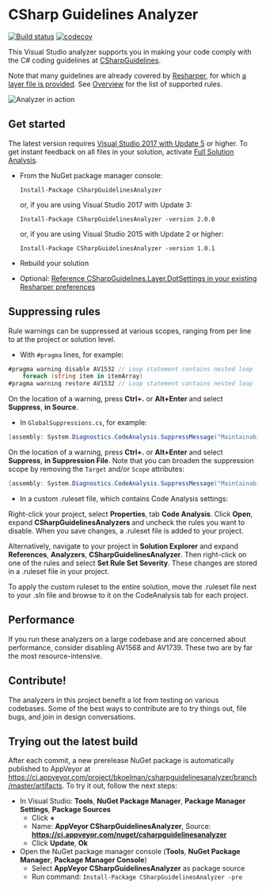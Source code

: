 # CSharp Guidelines Analyzer

[![Build status](https://ci.appveyor.com/api/projects/status/q37dldfggtcwf6u4/branch/master?svg=true)](https://ci.appveyor.com/project/bkoelman/csharpguidelinesanalyzer/branch/master)
[![codecov](https://codecov.io/gh/bkoelman/CSharpGuidelinesAnalyzer/branch/master/graph/badge.svg)](https://codecov.io/gh/bkoelman/CSharpGuidelinesAnalyzer)

This Visual Studio analyzer supports you in making your code comply with the C# coding guidelines at [CSharpGuidelines](https://github.com/dennisdoomen/CSharpGuidelines). 

Note that many guidelines are already covered by [Resharper](https://www.jetbrains.com/resharper/), for which [a layer file is provided](https://github.com/bkoelman/CSharpGuidelinesAnalyzer/blob/master/docs/Resharper%20Settings.md).
See [Overview](https://github.com/bkoelman/CSharpGuidelinesAnalyzer/blob/master/docs/Overview.md) for the list of supported rules.

![Analyzer in action](https://github.com/bkoelman/CSharpGuidelinesAnalyzer/blob/gh-pages/images/analyzer-in-action.png)

## Get started

The latest version requires [Visual Studio 2017 with Update 5](https://www.visualstudio.com/) or higher. To get instant feedback on all files in your solution, activate [Full Solution Analysis](https://github.com/bkoelman/CSharpGuidelinesAnalyzer/blob/master/docs/Full%20Solution%20Analysis.md).

* From the NuGet package manager console:

  `Install-Package CSharpGuidelinesAnalyzer` 

  or, if you are using Visual Studio 2017 with Update 3:

  `Install-Package CSharpGuidelinesAnalyzer -version 2.0.0`

  or, if you are using Visual Studio 2015 with Update 2 or higher:

  `Install-Package CSharpGuidelinesAnalyzer -version 1.0.1`

* Rebuild your solution

* Optional: [Reference CSharpGuidelines.Layer.DotSettings in your existing Resharper preferences](https://github.com/bkoelman/CSharpGuidelinesAnalyzer/blob/master/docs/Resharper%20Settings.md)

## Suppressing rules
Rule warnings can be suppressed at various scopes, ranging from per line to at the project or solution level.

* With `#pragma` lines, for example:
```csharp
#pragma warning disable AV1532 // Loop statement contains nested loop
    foreach (string item in itemArray)
#pragma warning restore AV1532 // Loop statement contains nested loop
```
On the location of a warning, press **Ctrl+.** or **Alt+Enter** and select **Suppress**, **in Source**.

* In `GlobalSuppressions.cs`, for example:
```csharp
[assembly: System.Diagnostics.CodeAnalysis.SuppressMessage("Maintainability", "AV1532:Loop statement contains nested loop", Justification = "<Pending>", Scope = "member", Target = "~M:CSharpGuidelinesDemo.Demo.RunDemo(System.String[][],System.Boolean,System.String)~System.Collections.Generic.List{System.String}")]
```
On the location of a warning, press **Ctrl+.** or **Alt+Enter** and select **Suppress**, **in Suppression File**.
Note that you can broaden the suppression scope by removing the `Target` and/or `Scope` attributes:

```csharp
[assembly: System.Diagnostics.CodeAnalysis.SuppressMessage("Maintainability", "AV1532:Loop statement contains nested loop", Justification = "<Pending>")]
```

* In a custom .ruleset file, which contains Code Analysis settings:

Right-click your project, select **Properties**, tab **Code Analysis**. Click **Open**, expand **CSharpGuidelinesAnalyzers** and uncheck the rules you want to disable. When you save changes, a .ruleset file is added to your project.

Alternatively, navigate to your project in **Solution Explorer** and expand **References**, **Analyzers**, **CSharpGuidelinesAnalyzer**. Then right-click on one of the rules and select **Set Rule Set Severity**. These changes are stored in a .ruleset file in your project.

To apply the custom ruleset to the entire solution, move the .ruleset file next to your .sln file and browse to it on the CodeAnalysis tab for each project.

## Performance

If you run these analyzers on a large codebase and are concerned about performance, consider disabling AV1568 and AV1739. These two are by far the most resource-intensive.

## Contribute!

The analyzers in this project benefit a lot from testing on various codebases. Some of the best ways to contribute are to try things out, file bugs, and join in design conversations.

## Trying out the latest build

After each commit, a new prerelease NuGet package is automatically published to AppVeyor at https://ci.appveyor.com/project/bkoelman/csharpguidelinesanalyzer/branch/master/artifacts. To try it out, follow the next steps:

* In Visual Studio: **Tools**, **NuGet Package Manager**, **Package Manager Settings**, **Package Sources**
    * Click **+**
    * Name: **AppVeyor CSharpGuidelinesAnalyzer**, Source: **https://ci.appveyor.com/nuget/csharpguidelinesanalyzer**
    * Click **Update**, **Ok**
* Open the NuGet package manager console (**Tools**, **NuGet Package Manager**, **Package Manager Console**)
    * Select **AppVeyor CSharpGuidelinesAnalyzer** as package source
    * Run command: `Install-Package CSharpGuidelinesAnalyzer -pre`
